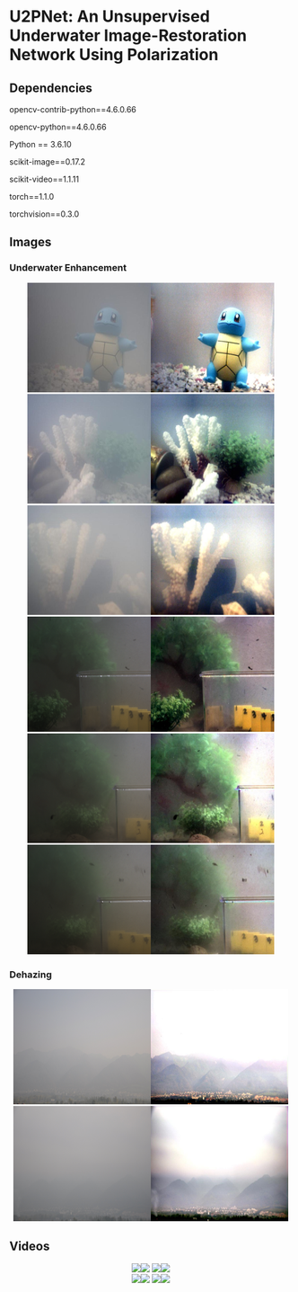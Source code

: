 <div align=left><div>

# U2PNet: An Unsupervised Underwater Image-Restoration Network Using Polarization

<div align=left><div>

## Dependencies

opencv-contrib-python==4.6.0.66

opencv-python==4.6.0.66

Python == 3.6.10

scikit-image==0.17.2

scikit-video==1.1.11

torch==1.1.0

torchvision==0.3.0



<div align=left><div>
  
## Images

### Underwater Enhancement

<div align=center><img src="https://github.com/polwork/U-2Pnet/blob/main/Images_Output/image20Imax.jpg" width="220" height="195" ><img src="https://github.com/polwork/U-2Pnet/blob/main/Images_Output/r20.bmp" width="220" height="195">    <img src="https://github.com/polwork/U-2Pnet/blob/main/Images_Output/image60Imax.jpg" width="220" height="195" ><img src="https://github.com/polwork/U-2Pnet/blob/main/Images_Output/r60.bmp" width="220" height="195"><div>

<div align=center><img src="https://github.com/polwork/U-2Pnet/blob/main/Images_Output/image140Imax.jpg" width="220" height="195" ><img src="https://github.com/polwork/U-2Pnet/blob/main/Images_Output/r140.bmp" width="220" height="195">    <img src="https://github.com/polwork/U-2Pnet/blob/main/Images_Output/S0_5L_frame4.bmp" width="220" height="205" ><img src="https://github.com/polwork/U-2Pnet/blob/main/Images_Output/5L_frame4Imax.jpg" width="220" height="205"><div>

<div align=center><img src="https://github.com/polwork/U-2Pnet/blob/main/Images_Output/S0_10L_frame17.bmp" width="220" height="195" ><img src="https://github.com/polwork/U-2Pnet/blob/main/Images_Output/10L_frame17Imax.jpg" width="220" height="195">    <img src="https://github.com/polwork/U-2Pnet/blob/main/Images_Output/S0_15L_frame9.bmp" width="220" height="195" ><img src="https://github.com/polwork/U-2Pnet/blob/main/Images_Output/15L_frame9Imax.jpg" width="220" height="195"><div>

<div align=left><div>

### Dehazing

<div align=center><img src="https://github.com/polwork/U-2Pnet/blob/main/Images_Output/haze1.jpg" width="245" height="205" ><img src="https://github.com/polwork/U-2Pnet/blob/main/Images_Output/dehaze1.png" width="245" height="205">    <img src="https://github.com/polwork/U-2Pnet/blob/main/Images_Output/haze2.jpg" width="245" height="205" ><img src="https://github.com/polwork/U-2Pnet/blob/main/Images_Output/dehaze2.png" width="245" height="205"><div>

<div align=left><div>
  
## Videos

<div align=center><img src="https://github.com/polwork/U-2Pnet/blob/main/Video/Viedeo1-Ori.gif"><img src="https://github.com/polwork/U-2Pnet/blob/main/Video/Viedeo1-U2P.gif">  <img src="https://github.com/polwork/U-2Pnet/blob/main/Video/Viedeo2-Ori.gif" ><img src="https://github.com/polwork/U-2Pnet/blob/main/Video/Viedeo2-U2P.gif"><div>

<div align=center><img src="https://github.com/polwork/U-2Pnet/blob/main/Video/Viedeo3-Ori.gif"><img src="https://github.com/polwork/U-2Pnet/blob/main/Video/Viedeo3-U2P.gif">  <img src="https://github.com/polwork/U-2Pnet/blob/main/Video/Viedeo4-Ori.gif" ><img src="https://github.com/polwork/U-2Pnet/blob/main/Video/Viedeo4-U2P.gif"><div>

<div align=left><div>

  
